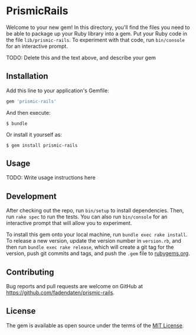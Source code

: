# PrismicRails

Welcome to your new gem! In this directory, you'll find the files you need to be able to package up your Ruby library into a gem. Put your Ruby code in the file `lib/prismic-rails`. To experiment with that code, run `bin/console` for an interactive prompt.

TODO: Delete this and the text above, and describe your gem

## Installation

Add this line to your application's Gemfile:

```ruby
gem 'prismic-rails'
```

And then execute:

    $ bundle

Or install it yourself as:

    $ gem install prismic-rails

## Usage

TODO: Write usage instructions here

## Development

After checking out the repo, run `bin/setup` to install dependencies. Then, run `rake spec` to run the tests. You can also run `bin/console` for an interactive prompt that will allow you to experiment.

To install this gem onto your local machine, run `bundle exec rake install`. To release a new version, update the version number in `version.rb`, and then run `bundle exec rake release`, which will create a git tag for the version, push git commits and tags, and push the `.gem` file to [rubygems.org](https://rubygems.org).

## Contributing

Bug reports and pull requests are welcome on GitHub at https://github.com/fadendaten/prismic-rails.


## License

The gem is available as open source under the terms of the [MIT License](http://opensource.org/licenses/MIT).


